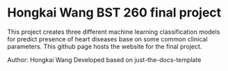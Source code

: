 # Hongkai Wang BST 260 final project

This project creates three different machine learning classification models for predict presence of heart diseases 
base on some common clinical parameters. This github page hosts the website for the final project. 

Author: Hongkai Wang
Developed based on just-the-docs-template